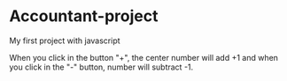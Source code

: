 # Accountant-project

My first project with javascript

When you click in the button "+", the center number will add +1 and when you click in the "-" button, number will subtract -1.
